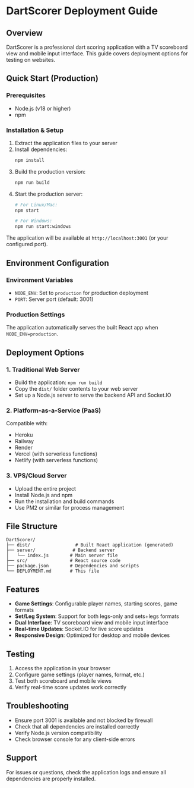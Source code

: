 # DartScorer Deployment Guide

## Overview
DartScorer is a professional dart scoring application with a TV scoreboard view and mobile input interface. This guide covers deployment options for testing on websites.

## Quick Start (Production)

### Prerequisites
- Node.js (v18 or higher)
- npm

### Installation & Setup
1. Extract the application files to your server
2. Install dependencies:
   ```bash
   npm install
   ```
3. Build the production version:
   ```bash
   npm run build
   ```
4. Start the production server:
   ```bash
   # For Linux/Mac:
   npm start
   
   # For Windows:
   npm run start:windows
   ```

The application will be available at `http://localhost:3001` (or your configured port).

## Environment Configuration

### Environment Variables
- `NODE_ENV`: Set to `production` for production deployment
- `PORT`: Server port (default: 3001)

### Production Settings
The application automatically serves the built React app when `NODE_ENV=production`.

## Deployment Options

### 1. Traditional Web Server
- Build the application: `npm run build`
- Copy the `dist/` folder contents to your web server
- Set up a Node.js server to serve the backend API and Socket.IO

### 2. Platform-as-a-Service (PaaS)
Compatible with:
- Heroku
- Railway
- Render
- Vercel (with serverless functions)
- Netlify (with serverless functions)

### 3. VPS/Cloud Server
- Upload the entire project
- Install Node.js and npm
- Run the installation and build commands
- Use PM2 or similar for process management

## File Structure
```
DartScorer/
├── dist/                 # Built React application (generated)
├── server/              # Backend server
│   └── index.js        # Main server file
├── src/                # React source code
├── package.json        # Dependencies and scripts
└── DEPLOYMENT.md       # This file
```

## Features
- **Game Settings**: Configurable player names, starting scores, game formats
- **Set/Leg System**: Support for both legs-only and sets+legs formats
- **Dual Interface**: TV scoreboard view and mobile input interface
- **Real-time Updates**: Socket.IO for live score updates
- **Responsive Design**: Optimized for desktop and mobile devices

## Testing
1. Access the application in your browser
2. Configure game settings (player names, format, etc.)
3. Test both scoreboard and mobile views
4. Verify real-time score updates work correctly

## Troubleshooting
- Ensure port 3001 is available and not blocked by firewall
- Check that all dependencies are installed correctly
- Verify Node.js version compatibility
- Check browser console for any client-side errors

## Support
For issues or questions, check the application logs and ensure all dependencies are properly installed.
